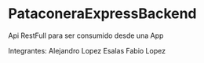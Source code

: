 # PataconeraExpressBackend

Api RestFull para ser consumido desde una App

Integrantes: Alejandro Lopez Esalas
Fabio Lopez
